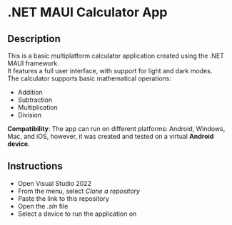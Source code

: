 # .NET MAUI Calculator App
## Description
This is a basic multiplatform calculator application created using the .NET MAUI framework.<br>
It features a full user interface, with support for light and dark modes. <br> 
The calculator supports basic mathematical operations:<br>
- Addition
- Subtraction
- Multiplication
- Division <br>

**Compatibility**: The app can run on different platforms: Android, Windows, Mac, and iOS, however, it was created and tested on a virtual **Android device**.

## Instructions
- Open Visual Studio 2022
- From the menu, select *Clone a repository*
- Paste the link to this repository
- Open the *.sln* file
- Select a device to run the application on
